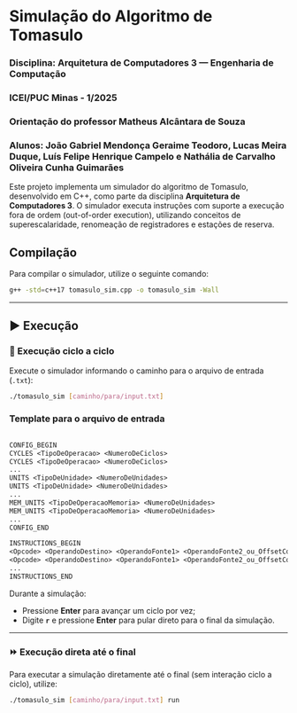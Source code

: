 # Simulação do Algoritmo de Tomasulo  
### Disciplina: Arquitetura de Computadores 3 — Engenharia de Computação
### ICEI/PUC Minas - 1/2025
### Orientação do professor Matheus Alcântara de Souza
### Alunos: João Gabriel Mendonça Geraime Teodoro, Lucas Meira Duque, Luís Felipe Henrique Campelo e Nathália de Carvalho Oliveira Cunha Guimarães

Este projeto implementa um simulador do algoritmo de Tomasulo, desenvolvido em C++, como parte da disciplina **Arquitetura de Computadores 3**. O simulador executa instruções com suporte a execução fora de ordem (out-of-order execution), utilizando conceitos de superescalaridade, renomeação de registradores e estações de reserva.

## Compilação

Para compilar o simulador, utilize o seguinte comando:

```bash
g++ -std=c++17 tomasulo_sim.cpp -o tomasulo_sim -Wall
```

---

## ▶️ Execução

### 🔄 Execução ciclo a ciclo

Execute o simulador informando o caminho para o arquivo de entrada (`.txt`):

```bash
./tomasulo_sim [caminho/para/input.txt]
```
### Template para o arquivo de entrada
```txt

CONFIG_BEGIN
CYCLES <TipoDeOperacao> <NumeroDeCiclos>
CYCLES <TipoDeOperacao> <NumeroDeCiclos>
...
UNITS <TipoDeUnidade> <NumeroDeUnidades>
UNITS <TipoDeUnidade> <NumeroDeUnidades>
...
MEM_UNITS <TipoDeOperacaoMemoria> <NumeroDeUnidades>
MEM_UNITS <TipoDeOperacaoMemoria> <NumeroDeUnidades>
...
CONFIG_END

INSTRUCTIONS_BEGIN
<Opcode> <OperandoDestino> <OperandoFonte1> <OperandoFonte2_ou_OffsetComBase> # Comentário opcional
<Opcode> <OperandoDestino> <OperandoFonte1> <OperandoFonte2_ou_OffsetComBase>
...
INSTRUCTIONS_END
```
Durante a simulação:

- Pressione **Enter** para avançar um ciclo por vez;
- Digite **`r`** e pressione **Enter** para pular direto para o final da simulação.

---

### ⏩ Execução direta até o final

Para executar a simulação diretamente até o final (sem interação ciclo a ciclo), utilize:

```bash
./tomasulo_sim [caminho/para/input.txt] run
```
